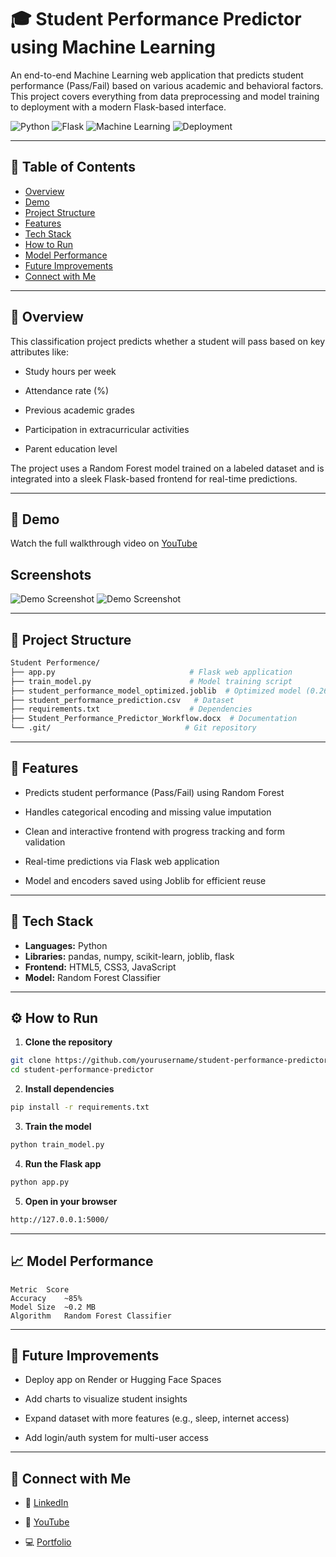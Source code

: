 # 🎓 Student Performance Predictor using Machine Learning

An end-to-end Machine Learning web application that predicts student performance (Pass/Fail) based on various academic and behavioral factors. This project covers everything from data preprocessing and model training to deployment with a modern Flask-based interface.

![Python](https://img.shields.io/badge/Python-3.8%2B-blue?style=flat) ![Flask](https://img.shields.io/badge/Flask-2.0-lightgrey) ![Machine Learning](https://img.shields.io/badge/Machine%20Learning-RandomForest-orange) ![Deployment](https://img.shields.io/badge/Deployed-Local%20Server-green)

---

## 📌 Table of Contents

- [Overview](#overview)
- [Demo](#demo)
- [Project Structure](#project-structure)
- [Features](#features)
- [Tech Stack](#tech-stack)
- [How to Run](#how-to-run)
- [Model Performance](#model-performance)
- [Future Improvements](#future-improvements)
- [Connect with Me](#connect-with-me)

---

## 📖 Overview

This classification project predicts whether a student will pass based on key attributes like:

- Study hours per week

- Attendance rate (%)

- Previous academic grades

- Participation in extracurricular activities

- Parent education level

The project uses a Random Forest model trained on a labeled dataset and is integrated into a sleek Flask-based frontend for real-time predictions.

---

## 🎥 Demo

Watch the full walkthrough video on [YouTube]() 

## Screenshots

![Demo Screenshot]()
![Demo Screenshot]()

---

## 📁 Project Structure
```bash
Student Performence/
├── app.py                              # Flask web application
├── train_model.py                      # Model training script
├── student_performance_model_optimized.joblib  # Optimized model (0.26 MB)
├── student_performance_prediction.csv   # Dataset
├── requirements.txt                    # Dependencies
├── Student_Performance_Predictor_Workflow.docx  # Documentation
└── .git/                              # Git repository
```

---

## 🚀 Features

- Predicts student performance (Pass/Fail) using Random Forest

- Handles categorical encoding and missing value imputation

- Clean and interactive frontend with progress tracking and form validation

- Real-time predictions via Flask web application

- Model and encoders saved using Joblib for efficient reuse

---

## 🧠 Tech Stack

- **Languages:** Python
- **Libraries:** pandas, numpy, scikit-learn, joblib, flask
- **Frontend:** HTML5, CSS3, JavaScript
- **Model:** Random Forest Classifier

---

## ⚙️ How to Run

1. **Clone the repository**

```bash
git clone https://github.com/yourusername/student-performance-predictor.git
cd student-performance-predictor
````

2. **Install dependencies**

```bash
pip install -r requirements.txt
````

3. **Train the model**

```bash
python train_model.py
````
4. **Run the Flask app**

```bash
python app.py
````
5. **Open in your browser**

```bash
http://127.0.0.1:5000/

````

---

## 📈 Model Performance

```
Metric	Score
Accuracy	~85%
Model Size	~0.2 MB
Algorithm	Random Forest Classifier
```

---

## 🔧 Future Improvements

- Deploy app on Render or Hugging Face Spaces

- Add charts to visualize student insights

- Expand dataset with more features (e.g., sleep, internet access)

- Add login/auth system for multi-user access

---

## 🤝 Connect with Me

- 💼 [LinkedIn](https://www.linkedin.com/in/parthiv-majumdar-524046238/)

- 🧠 [YouTube](https://www.youtube.com/@parthivmajumdar6805)

- 💻 [Portfolio](https://portfolio-parthiv.vercel.app/)

